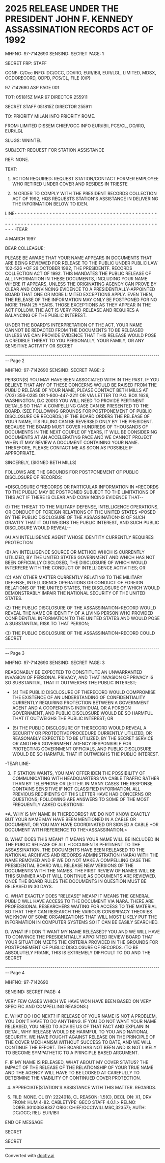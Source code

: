 # 2025 RELEASE UNDER THE PRESIDENT JOHN F. KENNEDY ASSASSINATION RECORDS ACT OF 1992

MHFNO: 97-7142690 SENSIND: SECRET PAGE: 1

SECRET FRP: STAFF

CONF: C/Occ INFO: DC/OCC, DO/IRO, EUR/IBII, EUR/LGL, LIMITED,
MDSX, OCDORECORD, ODPD, PCS/CL, FILE (0/P)

97 7142690 ASP PAGE 001

TOT: 051815Z MAR 97 DIRECTOR 255911

SECRET STAFF 051815Z DIRECTOR 255911

TO: PRIORITY MILAN INFO PRIORITY ROME.

FROM: LIMITED DISSEM CHIEF/OCC INFO EUR/IBII, PCS/CL, DO/IRO, EUR/LGL

SLUGS: WNINTEL

SUBJECT: REQUEST FOR STATION ASSISTANCE

REF: NONE.

TEXT:

1. ACTION REQUIRED: REQUEST STATION/CONTACT FORMER EMPLOYEE WHO RETIRED UNDER COVER AND RESIDES IN TRIESTE

2. IN ORDER TO COMPLY WITH THE PRESIDENT<JFK ASSASSINATION>
   RECORDS COLLECTION ACT OF 1992, HQS REQUESTS STATION'S ASSISTANCE IN DELIVERING THE INFORMATION BELOW TO IDEN.

LINE- - - - - - - - - - - - - - - - - - - - - - - - - - - - - - - - - - - - - - - - - - - - - - - - - - - - - - - - - - - - - - - - - - - - - - - - - - - - - - - - - - - - - - - - - - - - - - - - - - - - - - - - - - - - - - - - - - - - - - - - - - - - - - - - - - - - - - - - - - - - - - - - -TEAR

4 MARCH 1997

DEAR COLLEAGUE:

PLEASE BE AWARE THAT YOUR NAME APPEARS IN DOCUMENTS THAT ARE BEING REVIEWED FOR RELEASE TO THE PUBLIC UNDER PUBLIC LAW 102-526 *OF 26 OCTOBER 1992, THE PRESIDENT<JOHN>F. <KENNEDY ASSASSINATION> RECORDS COLLECTION ACT OF 1992. THIS MANDATES THE PUBLIC RELEASE OF ALL INFORMATION IN THESE DOCUMENTS, INCLUDING YOUR NAME WHERE IT APPEARS, UNLESS THE ORIGINATING AGENCY CAN PROVE BY CLEAR AND CONVINCING EVIDENCE TO A PRESIDENTIALLY-APPOINTED BOARD THAT ONE OR MORE LIMITED EXCEPTIONS APPLY. EVEN THEN, THE RELEASE OF THE INFORMATION MAY ONLY BE POSTPONED FOR NO MORE THAN 25 YEARS. THOSE EXCEPTIONS AS THEY APPEAR IN THE ACT FOLLOW. THE ACT IS VERY PRO-RELEASE AND REQUIRES A BALANCING OF THE PUBLIC INTEREST.

UNDER THE BOARD'S INTERPRETATION OF THE ACT, YOUR NAME CANNOT BE REDACTED FROM THE DOCUMENTS TO BE RELEASED UNLESS WE CAN PROVIDE EVIDENCE THAT THIS RELEASE WOULD POSE A CREDIBLE THREAT TO YOU PERSONALLY, YOUR FAMILY, OR ANY SENSITIVE ACTIVITY OR SECRET


-------------------------------------------------------------------------------- Page 2

MHFNO: 97-7142690 SENSIND: SECRET PAGE: 2

PERSON(S) YOU MAY HAVE BEEN ASSOCIATED WITH IN THE PAST. IF YOU BELIEVE THAT ANY OF THESE CONCERNS WOULD BE RAISED FROM THE PUBLIC RELEASE OF YOUR NAME, PLEASE CONTACT BETH MILLS AT (703) 356-0285 OR 1-800-447-2211 OR VIA LETTER TO P.O. BOX 1626, WASHINGTON, D.C 20013 YOU WILL NEED TO PROVIDE PERTINENT DETAILS SO THAT A COMPELLING CASE CAN BE PRESENTED TO THE BOARD. (SEE FOLLOWING GROUNDS FOR POSTPONEMENT OF PUBLIC DISCLOSURE OR RECORDS.) IF THE BOARD ORDERS THE RELEASE OF YOUR NAME, ITS RULING CAN BE REVERSED ONLY BY THE PRESIDENT. BECAUSE THE BOARD MUST COVER HUNDREDS OF THOUSANDS OF DOCUMENTS IN THE NEXT COUPLE OF YEARS, IT WILL BE CONSIDERING DOCUMENTS AT AN ACCELERATING PACE AND WE CANNOT PROJECT WHEN IT MAY REVIEW A DOCUMENT CONTAINING YOUR NAME. THEREFORE, PLEASE CONTACT ME AS SOON AS POSSIBLE IF APPROPRIATE.

SINCERELY,
(SIGNED BETH MILLS)

FOLLOWS ARE THE GROUNDS FOR POSTPONEMENT OF PUBLIC DISCLOSURE OF RECORDS:

*DISCLOSURE OF<ASSASSINATION>RECORDS OR PARTICULAR INFORMATION IN
*<ASSASSINATION>RECORDS TO THE PUBLIC MAY BE POSTPONED SUBJECT TO THE LIMITATIONS OF THIS ACT IF THERE IS CLEAR AND CONVINCING EVIDENCE THAT--

(1) THE THREAT TO THE MILITARY DEFENSE, INTELLIGENCE OPERATIONS, OR CONDUCT OF FOREIGN RELATIONS OF THE UNITED STATES *POSED BY THE PUBLIC DISCLOSURE OF THE ASSASSINATION>IS OF SUCH GRAVITY THAT IT OUTWEIGHS THE PUBLIC INTEREST, AND SUCH PUBLIC DISCLOSURE WOULD REVEAL--

(A) AN INTELLIGENCE AGENT WHOSE IDENTITY CURRENTLY REQUIRES PROTECTION

(B) AN INTELLIGENCE SOURCE OR METHOD WHICH IS CURRENTLY UTILIZED,
BY THE UNITED STATES GOVERNMENT AND WHICH HAS NOT BEEN OFFICIALLY
DISCLOSED, THE DISCLOSURE OF WHICH WOULD INTERFERE WITH THE CONDUCT OF INTELLIGENCE ACTIVITIES; OR

(C) ANY OTHER MATTER CURRENTLY RELATING TO THE MILITARY DEFENSE,
INTELLIGENCE OPERATIONS OR CONDUCT OF FOREIGN RELATIONS OF THE
UNITED STATES, THE DISCLOSURE OF WHICH WOULD DEMONSTRABLY IMPAIR
THE NATIONAL SECURITY OF THE UNITED STATES.

(2) THE PUBLIC DISCLOSURE OF THE ASSASSINATION>RECORD WOULD REVEAL THE NAME OR IDENTITY OF A LIVING PERSON WHO PROVIDED CONFIDENTIAL INFORMATION TO THE UNITED STATES AND WOULD POSE A SUBSTANTIAL RISK TO THAT PERSON;

(3) THE PUBLIC DISCLOSURE OF THE ASSASSINATION>RECORD COULD SECRET


-------------------------------------------------------------------------------- Page 3

MHFNO: 97-7142690
SENSIND: SECRET
PAGE: 3

REASONABLY BE EXPECTED TO CONSTITUTE AN UNWARRANTED INVASION OF PERSONAL PRIVACY, AND THAT INVASION OF PRIVACY IS SO SUBSTANTIAL THAT IT OUTWEIGHS THE PUBLIC INTEREST;

*   (4) THE PUBLIC DISCLOSURE OF THE<ASSASSINATION>RECORD WOULD COMPROMISE THE EXISTENCE OF AN UNDERSTANDING OF CONFIDENTIALITY CURRENTLY REQUIRING PROTECTION BETWEEN A GOVERNMENT AGENT AND A COOPERATING INDIVIDUAL OR A FOREIGN GOVERNMENT, AND PUBLIC DISCLOSURE WOULD BE SO HARMFUL THAT IT OUTWEIGHS THE PUBLIC INTEREST; OR

*   (5) THE PUBLIC DISCLOSURE OF THE<ASSASSINATION>RECORD WOULD REVEAL A SECURITY OR PROTECTIVE PROCEDURE CURRENTLY UTILIZED, OR REASONABLY EXPECTED TO BE UTILIZED, BY THE SECRET SERVICE OR ANOTHER GOVERNMENT AGENCY RESPONSIBLE FOR PROTECTING GOVERNMENT OFFICIALS, AND PUBLIC DISCLOSURE WOULD BE SO HARMFUL THAT IT OUTWEIGHS THE PUBLIC INTEREST.

-TEAR LINE-

3. IF STATION WANTS, YOU MAY OFFER IDEN THE POSSIBILITY OF COMMUNICATING WITH HEADQUARTERS VIA CABLE TRAFFIC RATHER THAN BY TELEPHONE OR LETTER. IN MANY CASES THE RESPONSE CONTAINS SENSITIVE IF NOT CLASSIFIED INFORMATION. ALL PREVIOUS RECIPIENTS OF THIS LETTER HAVE HAD CONCERNS OR QUESTIONS; FOLLOWING ARE ANSWERS TO SOME OF THE MOST FREQUENTLY ASKED QUESTIONS:

*A. WHY IS MY NAME IN THE<JFK ASSASSINATION>RECORDS?
WE DO NOT KNOW EXACTLY BUT YOUR NAME MAY HAVE BEEN MENTIONED IN A CABLE OR DOCUMENT, OR YOU MAY HAVE COORDINATED OR SIGNED A CABLE *OR DOCUMENT WITH REFERENCE TO THE<ASSASSINATION.>

B. WHAT DOES THIS MEAN?
IT MEANS YOUR NAME WILL BE INCLUDED IN THE PUBLIC RELEASE OF ALL *DOCUMENTS PERTINENT TO THE ASSASSINATION. THE DOCUMENTS HAVE BEEN RELEASED TO THE NATIONAL ARCHIVES AND RECORDS ADMINISTRATION (NARA) WITH THE NAME REMOVED AND IF WE DO NOT MAKE A COMPELLING CASE THE PRESIDENTIAL BOARD WILL RELEASE NEW VERSIONS OF THE DOCUMENTS WITH THE NAMES. THE FIRST REVIEW OF NAMES WILL BE THIS SUMMER AND IT WILL CONTINUE AS DOCUMENTS ARE REVIEWED. ONCE THE BOARD RULES THE DOCUMENTS IN QUESTION MUST BE RELEASED IN 30 DAYS.

C. WHAT EXACTLY DOES "RELEASE" MEAN?
IT MEANS THE GENERAL PUBLIC WILL HAVE ACCESS TO THE DOCUMENT VIA NARA. THERE ARE PROFESSIONAL RESEARCHERS WAITING FOR ACCESS TO THE MATERIAL SO THAT THEY CAN RESEARCH THE VARIOUS CONSPIRACY THEORIES. WE KNOW OF SOME ORGANIZATIONS THAT WILL MOST LIKELY PUT THE INFORMATION IN COMPUTER SYSTEMS SO IT CAN BE EASILY SEARCHED.

D. WHAT IF I DON'T WANT MY NAME RELEASED?
YOU AND WE WILL HAVE TO CONVINCE THE PRESIDENTIALLY APPOINTED REVIEW BOARD THAT YOUR SITUATION MEETS THE CRITERIA PROVIDED IN THE GROUNDS FOR POSTPONEMENT OF PUBLIC DISCLOSURE OF RECORDS. (TO BE ABSOLUTELY FRANK, THIS IS EXTREMELY DIFFICULT TO DO AND THE SECRET


-------------------------------------------------------------------------------- Page 4

MHFNO: 97-7142690

SENSIND: SECRET PAGE: 4

VERY FEW CASES WHICH WE HAVE WON HAVE BEEN BASED ON VERY SPECIFIC
AND COMPELLING REASONS.)

E. WHAT DO I DO NEXT?
IF RELEASE OF YOUR NAME IS NOT A PROBLEM, YOU DON'T HAVE TO DO
ANYTHING. IF YOU DO NOT WANT YOUR NAME RELEASED, YOU NEED TO
ADVISE US OF THAT FACT AND EXPLAIN IN DETAIL WHY RELEASE WOULD BE
HARMFUL TO YOU AND NATIONAL SECURITY. WE HAVE FOUGHT AGAINST
RELEASE ON THE PRINCIPLE OF THE COVER MECHANISM WITHOUT SUCCESS TO
DATE, AND WE WILL CONTINUE THE EFFORT. THE BOARD HAS NOT BEEN AND
IS NOT LIKELY TO BECOME SYMPATHETIC TO A PRINCIPLE BASED
ARGUMENT.

F. IF MY NAME IS RELEASED, WHAT ABOUT MY COVER STATUS?
THE IMPACT OF THE RELEASE OF THE RELATIONSHIP OF YOUR TRUE NAME
AND THE AGENCY WILL HAVE TO BE LOOKED AT CAREFULLY TO DETERMINE
THE VIABILITY OF CONTINUED COVER PROTECTION.

4. APPRECIATE(STATION'S ASSISTANCE WITH THIS MATTER.
   REGARDS.

5. FILE: NONE. CL BY: 2224018, CL REASON: 1.5(C), DECL
   ON: X1, DRV FROM: HUM 4-82.
   CABLETYPE: GECO STAFF 4.0.1.>
   RELNO: DORELS0100638337
   ORIG: CHIEF/OCC(WILLMSC,32357); AUTH: DC/OCC; REL: EUR/IBII

END OF MESSAGE

SECRET

SECRET


---
Converted with [doctly.ai](https://doctly.ai)